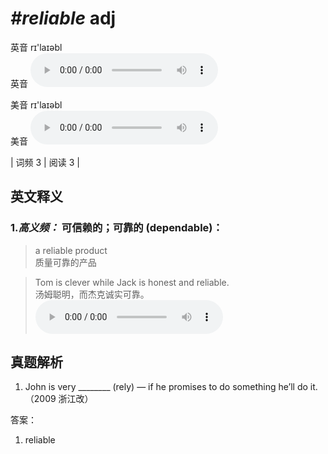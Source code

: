 # ***\#reliable*** adj
英音 rɪ'laɪəbl  
英音
<audio src="./media/reliable-B.aac" controls="controls"></audio>

美音 rɪ'laɪəbl  
美音
<audio src="./media/reliable.aac" controls="controls"></audio>



| 词频 3 | 阅读 3 |  

英文释义
---
### 1.*高义频：* **可信赖的；可靠的 (dependable)：**  

 > a reliable product   
 > 质量可靠的产品    

 > Tom is clever while Jack is honest and reliable.   
 > 汤姆聪明，而杰克诚实可靠。    
<audio src="./media/reliable-1.aac" controls="controls"></audio>


真题解析
---
1. John is very ________ (rely) — if he promises to do something he’ll do it.  （2009 浙江改）  

答案：
1. reliable  

